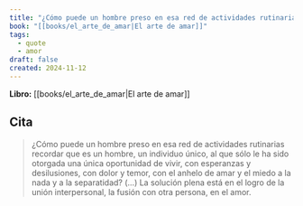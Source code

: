 ```yaml
---
title: "¿Cómo puede un hombre preso en esa red de actividades rutinarias recordar que es..."
book: "[[books/el_arte_de_amar|El arte de amar]]"
tags:
  - quote
  - amor
draft: false
created: 2024-11-12
---
```


**Libro:** [[books/el_arte_de_amar|El arte de amar]]

## Cita
> ¿Cómo puede un hombre preso en esa red de actividades rutinarias recordar que es un hombre, un individuo único, al que sólo le ha sido otorgada una única oportunidad de vivir, con esperanzas y desilusiones, con dolor y temor, con el anhelo de amar y el miedo a la nada y a la separatidad? (…)  La solución plena está en el logro de la unión interpersonal, la fusión con otra persona, en el amor.
